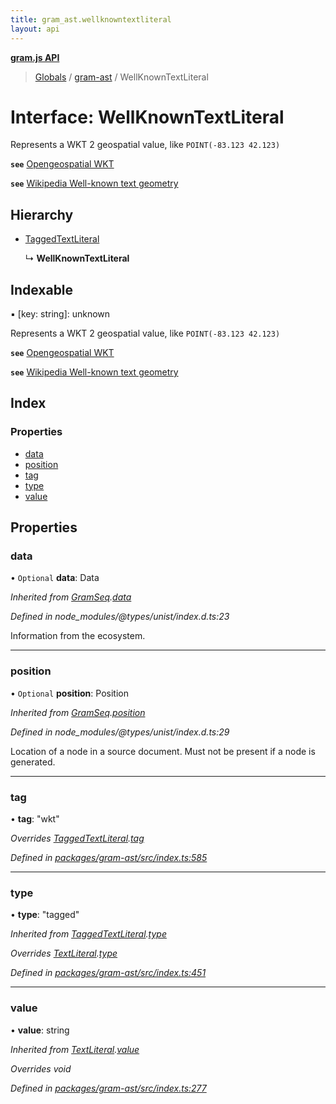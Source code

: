 ```yaml
---
title: gram_ast.wellknowntextliteral
layout: api
---
```


**[gram.js API](../README.md)**

> [Globals](../globals.md) / [gram-ast](../modules/gram_ast.md) / WellKnownTextLiteral

# Interface: WellKnownTextLiteral

Represents a WKT 2 geospatial value, like `POINT(-83.123 42.123)`

**`see`** [Opengeospatial WKT](http://docs.opengeospatial.org/is/18-010r7/18-010r7.html)

**`see`** [Wikipedia Well-known text geometry](https://en.wikipedia.org/wiki/Well-known_text_representation_of_geometry)

## Hierarchy

* [TaggedTextLiteral](gram_ast.taggedtextliteral.md)

  ↳ **WellKnownTextLiteral**

## Indexable

▪ [key: string]: unknown

Represents a WKT 2 geospatial value, like `POINT(-83.123 42.123)`

**`see`** [Opengeospatial WKT](http://docs.opengeospatial.org/is/18-010r7/18-010r7.html)

**`see`** [Wikipedia Well-known text geometry](https://en.wikipedia.org/wiki/Well-known_text_representation_of_geometry)

## Index

### Properties

* [data](gram_ast.wellknowntextliteral.md#data)
* [position](gram_ast.wellknowntextliteral.md#position)
* [tag](gram_ast.wellknowntextliteral.md#tag)
* [type](gram_ast.wellknowntextliteral.md#type)
* [value](gram_ast.wellknowntextliteral.md#value)

## Properties

### data

• `Optional` **data**: Data

*Inherited from [GramSeq](gram_ast.gramseq.md).[data](gram_ast.gramseq.md#data)*

*Defined in node_modules/@types/unist/index.d.ts:23*

Information from the ecosystem.

___

### position

• `Optional` **position**: Position

*Inherited from [GramSeq](gram_ast.gramseq.md).[position](gram_ast.gramseq.md#position)*

*Defined in node_modules/@types/unist/index.d.ts:29*

Location of a node in a source document.
Must not be present if a node is generated.

___

### tag

•  **tag**: \"wkt\"

*Overrides [TaggedTextLiteral](gram_ast.taggedtextliteral.md).[tag](gram_ast.taggedtextliteral.md#tag)*

*Defined in [packages/gram-ast/src/index.ts:585](https://github.com/gram-data/gram-js/blob/33eec55/packages/gram-ast/src/index.ts#L585)*

___

### type

•  **type**: \"tagged\"

*Inherited from [TaggedTextLiteral](gram_ast.taggedtextliteral.md).[type](gram_ast.taggedtextliteral.md#type)*

*Overrides [TextLiteral](gram_ast.textliteral.md).[type](gram_ast.textliteral.md#type)*

*Defined in [packages/gram-ast/src/index.ts:451](https://github.com/gram-data/gram-js/blob/33eec55/packages/gram-ast/src/index.ts#L451)*

___

### value

•  **value**: string

*Inherited from [TextLiteral](gram_ast.textliteral.md).[value](gram_ast.textliteral.md#value)*

*Overrides void*

*Defined in [packages/gram-ast/src/index.ts:277](https://github.com/gram-data/gram-js/blob/33eec55/packages/gram-ast/src/index.ts#L277)*
